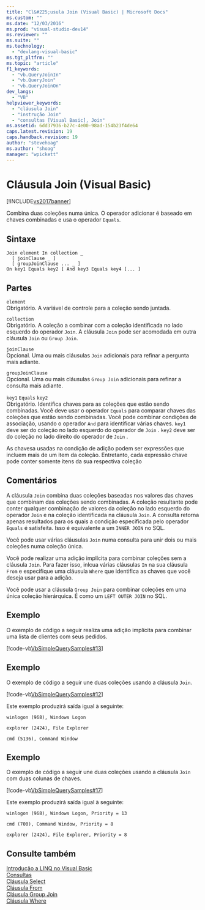 ```yaml
---
title: "Cl&#225;usula Join (Visual Basic) | Microsoft Docs"
ms.custom: ""
ms.date: "12/03/2016"
ms.prod: "visual-studio-dev14"
ms.reviewer: ""
ms.suite: ""
ms.technology: 
  - "devlang-visual-basic"
ms.tgt_pltfrm: ""
ms.topic: "article"
f1_keywords: 
  - "vb.QueryJoinIn"
  - "vb.QueryJoin"
  - "vb.QueryJoinOn"
dev_langs: 
  - "VB"
helpviewer_keywords: 
  - "cláusula Join"
  - "instrução Join"
  - "consultas [Visual Basic], Join"
ms.assetid: 6dd37936-b27c-4e00-98ad-154b23f4de64
caps.latest.revision: 19
caps.handback.revision: 19
author: "stevehoag"
ms.author: "shoag"
manager: "wpickett"
---
```

# Cl&#225;usula Join (Visual Basic)
[!INCLUDE[vs2017banner](../../../csharp/includes/vs2017banner.md)]

Combina duas coleções numa única.  O operador adicionar é baseado em chaves combinadas e usa o operador `Equals`.  
  
## Sintaxe  
  
```  
Join element In collection _  
  [ joinClause _ ]   
  [ groupJoinClause ... _ ]   
On key1 Equals key2 [ And key3 Equals key4 [... ]  
```  
  
## Partes  
 `element`  
 Obrigatório.  A variável de controle para a coleção sendo juntada.  
  
 `collection`  
 Obrigatório.  A coleção a combinar com a coleção identificada no lado esquerdo do operador `Join`.  A cláusula `Join` pode ser acomodada em outra cláusula `Join` ou `Group Join`.  
  
 `joinClause`  
 Opcional.  Uma ou mais cláusulas `Join` adicionais para refinar a pergunta mais adiante.  
  
 `groupJoinClause`  
 Opcional.  Uma ou mais cláusulas `Group Join` adicionais para refinar a consulta mais adiante.  
  
 `key1` `Equals` `key2`  
 Obrigatório.  Identifica chaves para as coleções que estão sendo combinadas.  Você deve usar o operador `Equals` para comparar chaves das coleções que estão sendo combinadas.  Você pode combinar condições de associação, usando o operador `And` para identificar várias chaves.  `key1` deve ser do coleção no lado esquerdo do operador de `Join` .  `key2` deve ser do coleção no lado direito do operador de `Join` .  
  
 As chavesa usadas na condição de adição podem ser expressões que incluem mais de um item da coleção.  Entretanto, cada expressão chave pode conter somente itens da sua respectiva coleção  
  
## Comentários  
 A cláusula `Join` combina duas coleções baseadas nos valores das chaves que combinam das coleções sendo combinadas.  A coleção resultante pode conter qualquer combinação de valores da coleção no lado esquerdo do operador `Join` e na coleção identificada na cláusula `Join`.  A consulta retorna apenas resultados para os quais a condição especificada pelo operador `Equals` é satisfeita.  Isso é equivalente a um `INNER JOIN` no SQL.  
  
 Você pode usar várias cláusulas `Join` numa consulta para unir dois ou mais coleções numa coleção única.  
  
 Você pode realizar uma adição implícita para combinar coleções sem a cláusula `Join`.  Para fazer isso, inlcua várias cláusulas `In` na sua cláusula `From` e especifique uma cláusula `Where` que identifica as chaves que você deseja usar para a adição.  
  
 Você pode usar a cláusula `Group Join` para combinar coleções em uma única coleção hierárquica.  É como um `LEFT OUTER JOIN` no SQL.  
  
## Exemplo  
 O exemplo de código a seguir realiza uma adição implícita para combinar uma lista de clientes com seus pedidos.  
  
 [!code-vb[VbSimpleQuerySamples#13](../../../visual-basic/language-reference/queries/codesnippet/VisualBasic/join-clause_1.vb)]  
  
## Exemplo  
 O exemplo de código a seguir une duas coleções usando a cláusula `Join`.  
  
 [!code-vb[VbSimpleQuerySamples#12](../../../visual-basic/language-reference/queries/codesnippet/VisualBasic/join-clause_2.vb)]  
  
 Este exemplo produzirá saída igual à seguinte:  
  
 `winlogon (968), Windows Logon`  
  
 `explorer (2424), File Explorer`  
  
 `cmd (5136), Command Window`  
  
## Exemplo  
 O exemplo de código a seguir une duas coleções usando a cláusula `Join` com duas colunas de chaves.  
  
 [!code-vb[VbSimpleQuerySamples#17](../../../visual-basic/language-reference/queries/codesnippet/VisualBasic/join-clause_3.vb)]  
  
 Este exemplo produzirá saída igual à seguinte:  
  
 `winlogon (968), Windows Logon, Priority = 13`  
  
 `cmd (700), Command Window, Priority = 8`  
  
 `explorer (2424), File Explorer, Priority = 8`  
  
## Consulte também  
 [Introdução a LINQ no Visual Basic](../../../visual-basic/programming-guide/language-features/linq/introduction-to-linq.md)   
 [Consultas](../../../visual-basic/language-reference/queries/queries.md)   
 [Cláusula Select](../../../visual-basic/language-reference/queries/select-clause.md)   
 [Cláusula From](../../../visual-basic/language-reference/queries/from-clause.md)   
 [Cláusula Group Join](../../../visual-basic/language-reference/queries/group-join-clause.md)   
 [Cláusula Where](../../../visual-basic/language-reference/queries/where-clause.md)